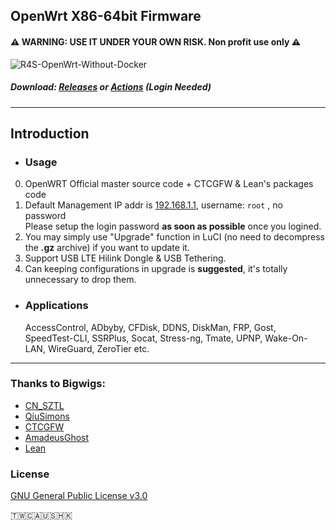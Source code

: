 ## OpenWrt X86-64bit Firmware 
#### ⚠ WARNING: USE IT UNDER YOUR OWN RISK. Non profit use only ⚠ 
![R4S-OpenWrt-Without-Docker](https://github.com/quintus-lab/OpenWRT-x86/workflows/OpenWRT-x86-64bit/badge.svg)

##### Download: [Releases](https://github.com/quintus-lab/OpenWRT-x86/releases) or [Actions](https://github.com/quintus-lab/OpenWRT-x86/actions) \(Login Needed\)
- - -
## Introduction
- ### Usage
0. OpenWRT Official master source code + CTCGFW & Lean's packages code <br/>
1. Default Management IP addr is [192.168.1.1](192.168.1.1), username: `root`  , no password<br/>
 Please setup the login password **as soon as possible** once you logined.
2. You may simply use "Upgrade" function in LuCI (no need to decompress the **.gz** archive) if you want to update it.<br/>
3. Support USB LTE Hilink Dongle & USB Tethering. <br/>
4. Can keeping configurations in upgrade is **suggested**, it's totally unnecessary to drop them.<br/>

- ### Applications
  AccessControl, ADbyby, CFDisk, DDNS, DiskMan, FRP, Gost, SpeedTest-CLI, SSRPlus, Socat, Stress-ng, Tmate, UPNP, Wake-On-LAN, WireGuard, ZeroTier etc.
- - -

### Thanks to Bigwigs:

- [CN_SZTL](https://github.com/1715173329)
- [QiuSimons](https://github.com/QiuSimons)
- [CTCGFW](https://github.com/project-openwrt/openwrt)
- [AmadeusGhost](https://github.com/AmadeusGhost)
- [Lean](https://github.com/coolsnowwolf/lede)

### License
[GNU General Public License v3.0](https://github.com/quintus-lab/OpenWRT-x86/blob/master/LICENSE)

🇹🇼🇨🇦🇺🇸🇭🇰
